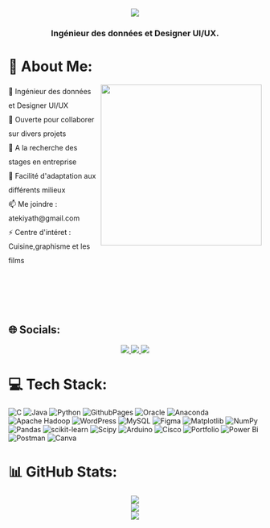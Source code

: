 <h1 align="center">
    <img src="https://readme-typing-svg.herokuapp.com/?font=Righteous&size=35&center=true&vCenter=true&width=500&height=70&duration=4000&lines=Salut!+👋;+Je+suis+Tekiyath+AMOUSSA+." />
</h1>

<h3 align="center">Ingénieur des données et Designer UI/UX.</h3>


# 💫 About Me:
<img align="right" src="https://i.pinimg.com/originals/e7/26/c7/e726c74ac081eed50feee1433d12c998.gif" width="320px">

<p align="left" style="line-height: 2;">
🔭 Ingénieur des données et Designer UI/UX<br>👯 Ouverte pour collaborer sur divers projets<br>🤝 A la recherche des stages en entreprise<br>🌱 Facilité d'adaptation aux différents milieux<br>📫 Me joindre : atekiyath@gmail.com<br>⚡ Centre d'intéret : Cuisine,graphisme et les films </p>
</p>



   </br> </br> </br> </br>


## 🌐 Socials:
<div align="center"> 
<a href="https://www.instagram.com/teky_ams/">
    <img src="https://img.shields.io/badge/Instagram-%23E4405F.svg?logo=Instagram&logoColor=white" />
  </a>
</a>
     <a href="https://www.linkedin.com/in/Tèkiyath-Amoussa-08962b222?fbclid=PAAaZzhhrsEpvnUsholK4R7o5iHgTeKlB9VAiJ7YJh0zMyac-iMOuoSsiinXM_aem_AV5uOTNTZU2vT9YYAz1MAlQzPrBa8YH2peyr46QDzkcw2QF6o210noNbBylUGK011Gc">
    <img src="https://img.shields.io/badge/LinkedIn-%230077B5.svg?logo=linkedin&logoColor=white" />
  </a>
   <a href="https://pinterest.com/Tèkiyath Amoussa/">
    <img src="https://img.shields.io/badge/Pinterest-%23E60023.svg?logo=Pinterest&logoColor=white" />
  </a>
  </div>

# 💻 Tech Stack:
![C](https://img.shields.io/badge/c-%2300599C.svg?style=for-the-badge&logo=c&logoColor=white) ![Java](https://img.shields.io/badge/java-%23ED8B00.svg?style=for-the-badge&logo=openjdk&logoColor=white) ![Python](https://img.shields.io/badge/python-3670A0?style=for-the-badge&logo=python&logoColor=ffdd54) ![GithubPages](https://img.shields.io/badge/github%20pages-121013?style=for-the-badge&logo=github&logoColor=white) ![Oracle](https://img.shields.io/badge/Oracle-F80000?style=for-the-badge&logo=oracle&logoColor=white) ![Anaconda](https://img.shields.io/badge/Anaconda-%2344A833.svg?style=for-the-badge&logo=anaconda&logoColor=white) ![Apache Hadoop](https://img.shields.io/badge/Apache%20Hadoop-66CCFF?style=for-the-badge&logo=apachehadoop&logoColor=black) ![WordPress](https://img.shields.io/badge/WordPress-%23117AC9.svg?style=for-the-badge&logo=WordPress&logoColor=white) ![MySQL](https://img.shields.io/badge/mysql-%2300000f.svg?style=for-the-badge&logo=mysql&logoColor=white) ![Figma](https://img.shields.io/badge/figma-%23F24E1E.svg?style=for-the-badge&logo=figma&logoColor=white) ![Matplotlib](https://img.shields.io/badge/Matplotlib-%23ffffff.svg?style=for-the-badge&logo=Matplotlib&logoColor=black) ![NumPy](https://img.shields.io/badge/numpy-%23013243.svg?style=for-the-badge&logo=numpy&logoColor=white) ![Pandas](https://img.shields.io/badge/pandas-%23150458.svg?style=for-the-badge&logo=pandas&logoColor=white) ![scikit-learn](https://img.shields.io/badge/scikit--learn-%23F7931E.svg?style=for-the-badge&logo=scikit-learn&logoColor=white) ![Scipy](https://img.shields.io/badge/SciPy-%230C55A5.svg?style=for-the-badge&logo=scipy&logoColor=%white) ![Arduino](https://img.shields.io/badge/-Arduino-00979D?style=for-the-badge&logo=Arduino&logoColor=white) ![Cisco](https://img.shields.io/badge/cisco-%23049fd9.svg?style=for-the-badge&logo=cisco&logoColor=black) ![Portfolio](https://img.shields.io/badge/Portfolio-%23000000.svg?style=for-the-badge&logo=firefox&logoColor=#FF7139) ![Power Bi](https://img.shields.io/badge/power_bi-F2C811?style=for-the-badge&logo=powerbi&logoColor=black) ![Postman](https://img.shields.io/badge/Postman-FF6C37?style=for-the-badge&logo=postman&logoColor=white) ![Canva](https://img.shields.io/badge/Canva-%2300C4CC.svg?style=for-the-badge&logo=Canva&logoColor=white)
# 📊 GitHub Stats:
<div align="center">
    
![](https://github-readme-stats.vercel.app/api?username=TekyAms&theme=dark&hide_border=false&include_all_commits=false&count_private=false)<br/>
![](https://github-readme-streak-stats.herokuapp.com/?user=TekyAms&theme=dark&hide_border=false)<br/>
![](https://github-readme-stats.vercel.app/api/top-langs/?username=TekyAms&theme=dark&hide_border=false&include_all_commits=false&count_private=false&layout=compact)

<!-- Proudly created with GPRM ( https://gprm.itsvg.in ) -->

</div>
